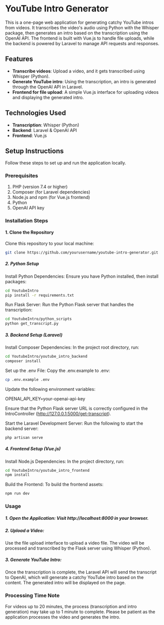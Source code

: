 # YouTube Intro Generator

This is a one-page web application for generating catchy YouTube intros from videos. It transcribes the video's audio using Python with the Whisper package, then generates an intro based on the transcription using the OpenAI API. The frontend is built with Vue.js to handle file uploads, while the backend is powered by Laravel to manage API requests and responses.

## Features
- **Transcribe videos**: Upload a video, and it gets transcribed using Whisper (Python).
- **Generate YouTube intro**: Using the transcription, an intro is generated through the OpenAI API in Laravel.
- **Frontend for file upload**: A simple Vue.js interface for uploading videos and displaying the generated intro.

## Technologies Used
- **Transcription**: Whisper (Python)
- **Backend**: Laravel & OpenAI API
- **Frontend**: Vue.js

## Setup Instructions

Follow these steps to set up and run the application locally.

### Prerequisites

1. PHP (version 7.4 or higher)
2. Composer (for Laravel dependencies)
3. Node.js and npm (for Vue.js frontend)
4. Python
5. OpenAI API key

### Installation Steps

#### 1. Clone the Repository
Clone this repository to your local machine:
```bash
git clone https://github.com/yourusername/youtube-intro-generator.git
```

##### 2. Python Setup
Install Python Dependencies: Ensure you have Python installed, then install packages:
```bash
cd YoutubeIntro
pip install -r requirements.txt
```

Run Flask Server: Run the Python Flask server that handles the transcription:
```bash
cd YoutubeIntro/python_scripts
python get_transcript.py
```

##### 3. Backend Setup (Laravel)
Install Composer Dependencies: In the project root directory, run:
```bash
cd YoutubeIntro/youtube_intro_backend
composer install
```

Set up the .env File: Copy the .env.example to .env:
```bash
cp .env.example .env
```

Update the following environment variables:

OPENAI_API_KEY=your-openai-api-key

Ensure that the Python Flask server URL is correctly configured in the IntroController (http://127.0.0.1:5000/get-transcript).

Start the Laravel Development Server: Run the following to start the backend server:
```bash
php artisan serve
```

##### 4. Frontend Setup (Vue.js)
Install Node.js Dependencies: In the project directory, run:
```bash
cd YoutubeIntro/youtube_intro_frontend
npm install
```
Build the Frontend: To build the frontend assets:
```bash
npm run dev
```

### Usage
##### 1. Open the Application: Visit http://localhost:8000 in your browser.

##### 2. Upload a Video:
Use the file upload interface to upload a video file.
The video will be processed and transcribed by the Flask server using Whisper (Python).

##### 3. Generate YouTube Intro:
Once the transcription is complete, the Laravel API will send the transcript to OpenAI, which will generate a catchy YouTube intro based on the content.
The generated intro will be displayed on the page.

### Processing Time Note
For videos up to 20 minutes, the process (transcription and intro generation) may take up to 1 minute to complete. Please be patient as the application processes the video and generates the intro.